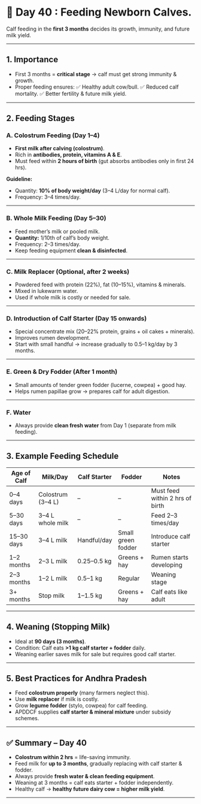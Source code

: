 <h1>🐄 Day 40 : Feeding Newborn Calves.</h1>

Calf feeding in the **first 3 months** decides its growth, immunity, and future milk yield.

---


## 1. Importance

* First 3 months = **critical stage** → calf must get strong immunity & growth.
* Proper feeding ensures:
  ✅ Healthy adult cow/bull.
  ✅ Reduced calf mortality.
  ✅ Better fertility & future milk yield.

---

## 2. Feeding Stages

### **A. Colostrum Feeding (Day 1–4)**

* **First milk after calving (colostrum)**.
* Rich in **antibodies, protein, vitamins A & E**.
* Must feed within **2 hours of birth** (gut absorbs antibodies only in first 24 hrs).

**Guideline:**

* Quantity: **10% of body weight/day** (3–4 L/day for normal calf).
* Frequency: 3–4 times/day.

---

### **B. Whole Milk Feeding (Day 5–30)**

* Feed mother’s milk or pooled milk.
* **Quantity:** 1/10th of calf’s body weight.
* Frequency: 2–3 times/day.
* Keep feeding equipment **clean & disinfected**.

---

### **C. Milk Replacer (Optional, after 2 weeks)**

* Powdered feed with protein (22%), fat (10–15%), vitamins & minerals.
* Mixed in lukewarm water.
* Used if whole milk is costly or needed for sale.

---

### **D. Introduction of Calf Starter (Day 15 onwards)**

* Special concentrate mix (20–22% protein, grains + oil cakes + minerals).
* Improves rumen development.
* Start with small handful → increase gradually to 0.5–1 kg/day by 3 months.

---

### **E. Green & Dry Fodder (After 1 month)**

* Small amounts of tender green fodder (lucerne, cowpea) + good hay.
* Helps rumen papillae grow → prepares calf for adult digestion.

---

### **F. Water**

* Always provide **clean fresh water** from Day 1 (separate from milk feeding).

---

## 3. Example Feeding Schedule

| Age of Calf | Milk/Day          | Calf Starter | Fodder             | Notes                           |
| ----------- | ----------------- | ------------ | ------------------ | ------------------------------- |
| 0–4 days    | Colostrum (3–4 L) | –            | –                  | Must feed within 2 hrs of birth |
| 5–30 days   | 3–4 L whole milk  | –            | –                  | Feed 2–3 times/day              |
| 15–30 days  | 3–4 L milk        | Handful/day  | Small green fodder | Introduce calf starter          |
| 1–2 months  | 2–3 L milk        | 0.25–0.5 kg  | Greens + hay       | Rumen starts developing         |
| 2–3 months  | 1–2 L milk        | 0.5–1 kg     | Regular            | Weaning stage                   |
| 3+ months   | Stop milk         | 1–1.5 kg     | Greens + hay       | Calf eats like adult            |

---

## 4. Weaning (Stopping Milk)

* Ideal at **90 days (3 months)**.
* Condition: Calf eats **>1 kg calf starter + fodder** daily.
* Weaning earlier saves milk for sale but requires good calf starter.

---

## 5. Best Practices for Andhra Pradesh

* Feed **colostrum properly** (many farmers neglect this).
* Use **milk replacer** if milk is costly.
* Grow **legume fodder** (stylo, cowpea) for calf feeding.
* APDDCF supplies **calf starter & mineral mixture** under subsidy schemes.

---

## ✅ Summary – Day 40

* **Colostrum within 2 hrs** = life-saving immunity.
* Feed milk for **up to 3 months**, gradually replacing with calf starter & fodder.
* Always provide **fresh water & clean feeding equipment**.
* Weaning at 3 months = calf eats starter + fodder independently.
* Healthy calf → **healthy future dairy cow = higher milk yield**.

---

